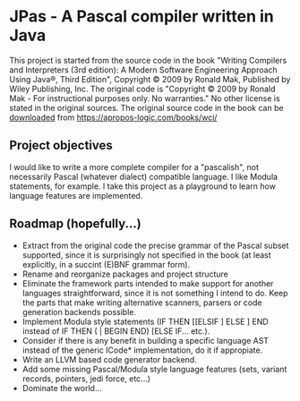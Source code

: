 # JPas - A Pascal compiler written in Java

This project is started from the source code in the book "Writing Compilers and Interpreters (3rd edition): A Modern Software Engineering Approach Using Java®, Third Edition", Copyright © 2009 by Ronald Mak, Published by Wiley Publishing, Inc.
The original code is "Copyright © 2009 by Ronald Mak - For instructional purposes only. No warranties."
No other license is stated in the original sources.
The original source code in the book can be [downloaded](https://apropos-logic.com/books/wci/) from https://apropos-logic.com/books/wci/

## Project objectives

I would like to write a more complete compiler for a "pascalish", not necessarily Pascal (whatever dialect) compatible language. I like Modula statements, for example. I take this project as a playground to learn how language features are implemented.

## Roadmap (hopefully...)

- Extract from the original code the precise grammar of the Pascal subset supported, since it is surprisingly not specified in the book (at least explicitly, in a succint (E)BNF grammar form).
- Rename and reorganize packages and project structure
- Eliminate the framework parts intended to make support for another languages straightforward, since it is not something I intend to do. Keep the parts that make writing alternative scanners, parsers or code generation backends possible.
- Implement Modula style statements (IF <cond> THEN <statements> [[ELSIF <statements>] ELSE <statements>] END instead of IF <cond> THEN (<statement> | BEGIN <statements> END) [ELSE IF... etc.).
- Consider if there is any benefit in building a specific language AST instead of the generic ICode* implementation, do it if appropiate.
- Write an LLVM based code generator backend.
- Add some missing Pascal/Modula style language features (sets, variant records, pointers, jedi force, etc...)
- Dominate the world...
